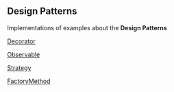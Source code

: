 ## Design Patterns

Implementations of examples about the **Design Patterns**

[Decorator](Decorator)

[Observable](Observable)

[Strategy](Strategy)

[FactoryMethod](FactoryMethod)
